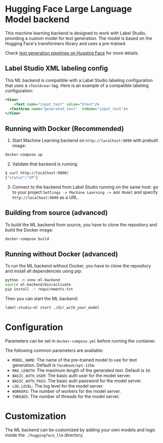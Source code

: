 <!--
---
title: Hugging Face Large Language Model backend
type: blog
tier: all
order: 45
meta_title: Label Studio tutorial to run Hugging Face Large Language Model Backend
meta_description: This tutorial explains how to run Hugging Face Large Language Model Backend in Label Studio. Hugging Face Large Language Model Backend is a machine learning backend designed to work with Label Studio, providing a custom model for text generation.
categories:
    - tutorial
    - hugging face
    - llm
    - text-generation
image: "/tutorials/huggingface_llm.png"
---
-->

# Hugging Face Large Language Model backend

This machine learning backend is designed to work with Label Studio, providing a custom model for text generation. The model is based on the Hugging Face's transformers library and uses a pre-trained.

Check [text generation pipelines on Hugging Face](https://huggingface.co/tasks/text-generation) for more details.

## Label Studio XML labeling config

This ML backend is compatible with a Label Studio labeling configuration that uses a `<TextArea>` tag. Here is an example of a compatible labeling configuration:

```xml
<View>
    <Text name="input_text" value="$text"/>
  <TextArea name="generated_text"  toName="input_text"/>
</View>
```

## Running with Docker (Recommended)

1. Start Machine Learning backend on `http://localhost:9090` with prebuilt image:

```bash
docker-compose up
```

2. Validate that backend is running

```bash
$ curl http://localhost:9090/
{"status":"UP"}
```

3. Connect to the backend from Label Studio running on the same host: go to your project `Settings -> Machine Learning -> Add Model` and specify `http://localhost:9090` as a URL.


## Building from source (advanced)

To build the ML backend from source, you have to clone the repository and build the Docker image:

```bash
docker-compose build
```

## Running without Docker (advanced)

To run the ML backend without Docker, you have to clone the repository and install all dependencies using pip:

```bash
python -m venv ml-backend
source ml-backend/bin/activate
pip install -r requirements.txt
```

Then you can start the ML backend:

```bash
label-studio-ml start ./dir_with_your_model
```

# Configuration

Parameters can be set in `docker-compose.yml` before running the container.

The following common parameters are available:
- `MODEL_NAME`: The name of the pre-trained model to use for text generation. Default is `facebook/opt-125m`.
- `MAX_LENGTH`: The maximum length of the generated text. Default is `50`.
- `BASIC_AUTH_USER`: The basic auth user for the model server.
- `BASIC_AUTH_PASS`: The basic auth password for the model server.
- `LOG_LEVEL`: The log level for the model server.
- `WORKERS`: The number of workers for the model server.
- `THREADS`: The number of threads for the model server.

# Customization

The ML backend can be customized by adding your own models and logic inside the `./huggingface_llm` directory. 